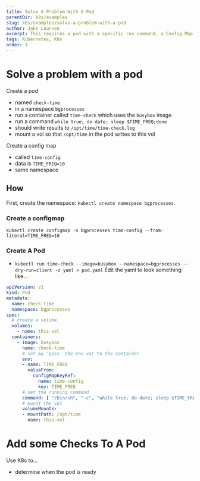 ```yaml
---
title: Solve A Problem With A Pod
parentDir: k8s/examples
slug: k8s/examples/solve-a-problem-with-a-pod
author: Jake Laursen
excerpt: This requires a pod with a specific run command, a Config Map with some data, and a volume mount
tags: Kubernetes, K8s
order: 3
---
```


# Solve a problem with a pod
Create a pod
- named `check-time`
- in a namespace `bgprocesses`
- run a container called `time-check` which uses the `busybox` image
- run a command `while true; do date; sleep $TIME_FREQ;done`
- should write results to `/opt/time/time-check.log`
- mount a vol so that `/opt/time` in the pod writes to this vol

Create a config map
- called `time-config`
- data is `TIME_FREQ=10`
- same namespace

## How
First, create the namespace: `kubectl create namespace bgprocesses`.  
### Create a configmap
`kubectl create configmap -n bgprocesses time-config --from-literal=TIME_FREQ=10`  

### Create A Pod
- `kubectl run time-check --image=busybox --namespace=bgprocesses --dry-run=client -o yaml > pod.yaml`
Edit the yaml to look something like...

```yaml
apiVersion: v1
kind: Pod
metadata:
  name: check-time
  namespace: bgprocesses
spec:
  # create a volume
  volumes:
    - name: this-vol
  containers:
    - image: busybox
      name: check-time
      # set && 'pass' the env var to the container
      env:
      - name: TIME_FREQ
        valueFrom:
          configMapKeyRef:
            name: time-config
            key: TIME_FREQ
      # set the running command
      command: [ "/bin/sh", "-c", "while true; do date; sleep $TIME_FREQ; done > /opt/time/time-check.log" ]
      # mount the vol
      volumeMounts:
      - mountPath: /opt/time
        name: this-vol

```

# Add some Checks To A Pod
Use K8s to...
- determine when the pod is ready